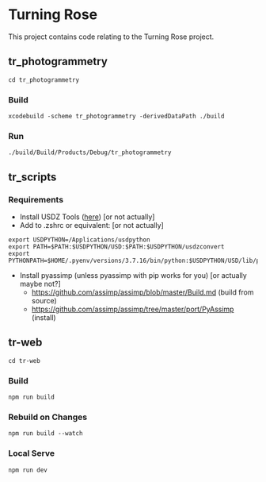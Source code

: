 # Turning Rose
This project contains code relating to the Turning Rose project.

## tr_photogrammetry
```
cd tr_photogrammetry
```

### Build
```
xcodebuild -scheme tr_photogrammetry -derivedDataPath ./build
```

### Run
```
./build/Build/Products/Debug/tr_photogrammetry
```

## tr_scripts
### Requirements
- Install USDZ Tools ([here](https://developer.apple.com/augmented-reality/tools/)) \[or not actually]
- Add to .zshrc or equivalent: \[or not actually]
```
export USDPYTHON=/Applications/usdpython
export PATH=$PATH:$USDPYTHON/USD:$PATH:$USDPYTHON/usdzconvert
export PYTHONPATH=$HOME/.pyenv/versions/3.7.16/bin/python:$USDPYTHON/USD/lib/python
```
- Install pyassimp (unless pyassimp with pip works for you) \[or actually maybe not?]
  - https://github.com/assimp/assimp/blob/master/Build.md (build from source)
  - https://github.com/assimp/assimp/tree/master/port/PyAssimp (install)

## tr-web
```
cd tr-web
```

### Build
```
npm run build
```

### Rebuild on Changes
```
npm run build --watch
```

### Local Serve
```
npm run dev
```
